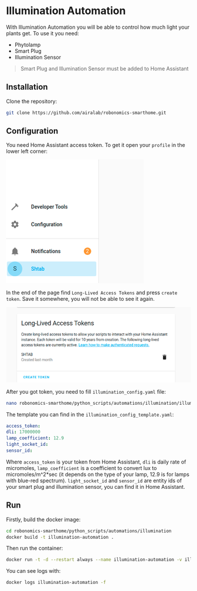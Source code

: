 # Illumination Automation

With Illumination Automation you will be able to control how much light your plants get. To use it you need:

- Phytolamp
- Smart Plug
- Illumination Sensor

> Smart Plug and Illumination Sensor must be added to Home Assistant

## Installation

Clone the repository:
```bash
git clone https://github.com/airalab/robonomics-smarthome.git
```

## Configuration

You need Home Assistant access token. To get it open your `profile` in the lower left corner:

![profile](../media/profile.png)

In the end of the page find `Long-Lived Access Tokens` and press `create token`. Save it somewhere, you will not be able to see it again.

![token](../media/token.png)

After you got token, you need to fill `illumination_config.yaml` file:
```bash
nano robonomics-smarthome/python_scripts/automations/illumination/illumination_config.yaml
```
The template you can find in the `illumination_config_template.yaml`:
```yaml
access_token: 
dli: 17000000
lamp_coefficient: 12.9
light_socket_id: 
sensor_id: 
```
Where `access_token` is your token from Home Assistant, `dli` is daily rate of micromoles, `lamp_coefficient` is a coefficient to convert lux to micromoles/m^2*sec (it depends on the type of your lamp, 12.9 is for lamps with blue-red spectrum). `light_socket_id` and `sensor_id` are entity ids of your smart plug and illumination sensor, you can find it in Home Assistant.

## Run

Firstly, build the docker image:
```bash
cd robonomics-smarthome/python_scripts/automations/illumination
docker build -t illumination-automation .
```

Then run the container:
```bash
docker run -t -d --restart always --name illumination-automation -v illumination-automation:/data --network host illumination-automation
```

You can see logs with:
```bash
docker logs illumination-automation -f
```